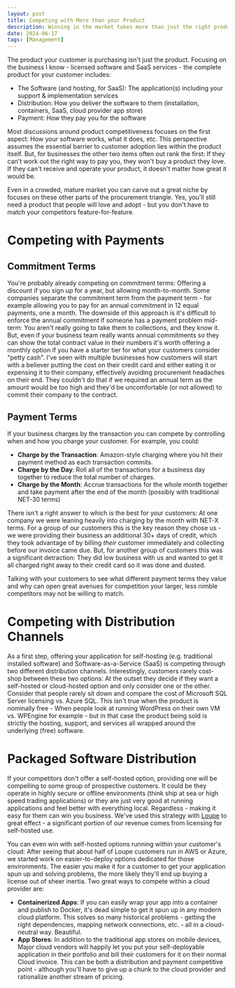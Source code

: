 ```yaml
---
layout: post
title: Competing with More than your Product
description: Winning in the market takes more than just the right product & service, you can fight and win by changing up how customers pay, how often, and through what channel.  Don't ignore these non-functional opportunities to compete!
date: 2024-06-17
tags: [Management]
---
```


The product your customer is purchasing isn't just the product.  Focusing on the business I know - licensed software and SaaS services - the complete product for your customer includes:

* The Software (and hosting, for SaaS): The application(s) including your support & implementation services
* Distribution: How you deliver the software to them (installation, containers, SaaS, cloud provider app store)
* Payment: How they pay you for the software

Most discussions around product competitiveness focuses on the first aspect: How your software works, what it does, etc.  This perspective assumes the essential barrier to customer adoption lies within the product itself.  But, for businesses the other two items often out rank the first:  If they can't work out the right way to pay you, they won't buy a product they love.  If they can't receive and operate your product, it doesn't matter how great it would be.  

Even in a crowded, mature market you can carve out a great niche by focuses on these other parts of the procurement triangle.  Yes, you'll still need a product that people will love and adopt - but you don't have to match your competitors feature-for-feature.

# Competing with Payments

## Commitment Terms

You're probably already competing on commitment terms: Offering a discount if you sign up for a year, but allowing month-to-month.  Some companies separate the commitment term from the payment term - for example allowing you to pay for an annual commitment in 12 equal payments, one a month.  The downside of this approach is it's difficult to enforce the annual commitment if someone has a payment problem mid-term: You aren't really going to take them to collections, and they know it.  But, even if your business team really wants annual commitments so they can show the total contract value in their numbers it's worth offering a monthly option if you have a starter tier for what your customers consider "petty cash".  I've seen with multiple businesses how customers will start with a believer putting the cost on their credit card and either eating it or expensing it to their company, effectively avoiding procurement headaches on their end.  They couldn't do that if we required an annual term as the amount would be too high and they'd be uncomfortable (or not allowed) to commit their company to the contract.

## Payment Terms

If your business charges by the transaction you can compete by controlling when and how you charge your customer.  For example, you could:

* **Charge by the Transaction**: Amazon-style charging where you hit their payment method as each transaction commits.
* **Charge by the Day**: Roll all of the transactions for a business day together to reduce the total number of charges.
* **Charge by the Month**: Accrue transactions for the whole month together and take payment after the end of the month (possibly with traditional NET-30 terms)

There isn't a right answer to which is the best for your customers: At one company we were leaning heavily into charging by the month with NET-X terms.  For a group of our customers this is the key reason they chose us - we were providing their business an additional 30+ days of credit, which they took advantage of by billing *their* customer immediately and collecting before our invoice came due.  But, for another group of customers this was a significant detraction:  They did low business with us and wanted to get it all charged right away to their credit card so it was done and dusted.

Talking with your customers to see what different payment terms they value and why can open great avenues for competition your larger, less nimble competitors may not be willing to match.

# Competing with Distribution Channels

As a first step, offering your application for self-hosting (e.g. traditional installed software) and Software-as-a-Service (SaaS) is competing through two different distribution channels.  Interestingly, customers rarely cost-shop between these two options:  At the outset they decide if they want a self-hosted or cloud-hosted option and only consider one or the other.  Consider that people rarely sit down and compare the cost of Microsoft SQL Server licensing vs. Azure SQL.  This isn't true when the product is nominally free - When people look at running WordPress on their own VM vs. WPEngine for example - but in that case the product being sold is strictly the hosting, support, and services all wrapped around the underlying (free) software.

# Packaged Software Distribution

If your competitors don't offer a self-hosted option, providing one will be compelling to some group of prospective customers.  It could be they operate in highly secure or offline environments (think ship at sea or high speed trading applications) or they are just very good at running applications and feel better with everything local.  Regardless - making it easy for them can win you business.  We've used this strategy with [Loupe](https://onloupe.com/pricing/licenses/) to great effect - a significant portion of our revenue comes from licensing for self-hosted use.

You can even win with self-hosted options running within your customer's cloud:  After seeing that about half of Loupe customers run in AWS or Azure, we started work on easier-to-deploy options dedicated for those environments.  The easier you make it for a customer to get your application spun up and solving problems, the more likely they'll end up buying a license out of sheer inertia.  Two great ways to compete within a cloud provider are:

* **Containerized Apps**: If you can easily wrap your app into a container and publish to Docker, it's dead simple to get it spun up in any modern cloud platform.  This solves so many historical problems - getting the right dependencies, mapping network connections, etc. - all in a cloud-neutral way.  Beautiful.
* **App Stores**: In addition to the traditional app stores on mobile devices, Major cloud vendors will happily let you put your self-deployable application in their portfolio and bill their customers for it on their normal Cloud invoice.  This can be both a distribution and payment competitive point - although you'll have to give up a chunk to the cloud provider and rationalize another stream of pricing.

